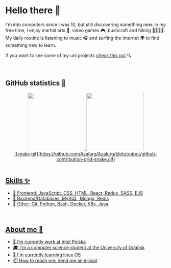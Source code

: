 # Hello there 👋

I'm into computers since I was 10, but still discovering something new. In my free time, I enjoy martial arts 🥋, video games 🎮, bushcraft and hiking 🌲⛺🔥🌳. My daily routine is listening to music 🎧 and surfing the Internet 🌍 to find something new to learn.

If you want to see some of my uni projects [check this out](https://github.com/Azalurg-Uni-Projects) 🔍

</br>

## GitHub statistics 💯

<div align="center">
  <a href="https://github.com/Azalugr">
  <img height="180em" src="https://github-readme-stats.vercel.app/api?username=Azalurg&show_icons=true&theme=github_dark&include_all_commits=true&count_private=true"/>
  <img height="180em" src="https://github-readme-stats.vercel.app/api/top-langs/?username=Azalurg&layout=compact&langs_count=7&theme=github_dark"/>
</div>

<div align="center">
  ![snake gif](https://github.com/Azalurg/Azalurg/blob/output/github-contribution-grid-snake.gif)
</div>
</br>

## Skills ✨

- 📱 Frontend: JavaScript, CSS, HTML, React, Redux, SASS, EJS
- 🔌 Backend/Databases: MySQL, Mongo, Redis  
- 🐍 Other: Git, Python, Bash, Docker, K8s, Java

</br>

## About me 📝

- 🔭  I’m currently work at Intel Polska
- 🎓 I'm a computer science student at the University of Gdańsk
- 🌱 I'm currently learning linux OS
- 📫 How to reach me: [Send me an e-mail](mailto:patryk31415@gmail.com)
